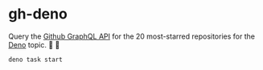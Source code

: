 # gh-deno

Query the [Github GraphQL API](https://docs.github.com/en/graphql) for the 20
most-starred repositories for the [Deno](https://github.com/topics/deno) topic.
:sauropod: :octopus:

```sh
deno task start
```
